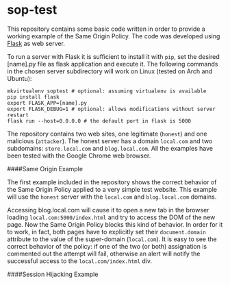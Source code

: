 # sop-test

This repository contains some basic code written in order to provide a working example of the Same Origin Policy. The code was developed using [Flask](http://flask.pocoo.org/) as web server.

To run a server with Flask it is sufficient to install it with `pip`, set the desired [name].py file as flask application and execute it. The following commands in the chosen server subdirectory will work on Linux (tested on Arch and Ubuntu):

    mkvirtualenv soptest # optional: assuming virtualenv is available
    pip install flask
    export FLASK_APP=[name].py
    export FLASK_DEBUG=1 # optional: allows modifications without server restart
    flask run --host=0.0.0.0 # the default port in flask is 5000
  
The repository contains two web sites, one legitimate (`honest`) and one malicious (`attacker`). The honest server has a domain `local.com` and two subdomains: `store.local.com` and `blog.local.com`.
All the examples have been tested with the Google Chrome web browser.


####Same Origin Example

The first example included in the repository shows the correct behavior of the Same Origin Policy applied to a very simple test website. This example will use the `honest` server with the `local.com` and `blog.local.com` domains. 

Accessing blog.local.com will cause it to open a new tab in the browser loading `local.com:5000/index.html` and try to access the DOM of the new page. Now the Same Origin Policy blocks this kind of behavior. In order for it to work, in fact, both pages have to explicitly set their `document.domain` attribute to the value of the super-domain (`local.com`). It is easy to see the correct behavior of the policy: if one of the two (or both) assignation is commented out the attempt will fail, otherwise an alert will notify the successful access to the `local.com/index.html` div.


####Session Hijacking Example


